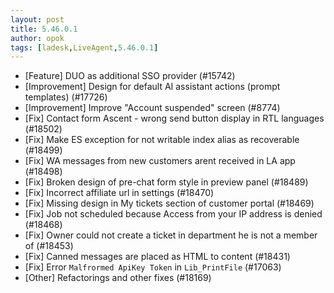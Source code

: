 ```yaml
---
layout: post
title: 5.46.0.1
author: opok
tags: [ladesk,LiveAgent,5.46.0.1]
---
```

- [Feature] DUO as additional SSO provider (#15742)
- [Improvement] Design for default AI assistant actions (prompt templates) (#17726)
- [Improvement] Improve "Account suspended" screen (#8774)
- [Fix] Contact form Ascent - wrong send button display in RTL languages (#18502)
- [Fix] Make ES exception for not writable index alias as recoverable (#18499)
- [Fix] WA messages from new customers arent received in LA app (#18498)
- [Fix] Broken design of pre-chat form style in preview panel (#18489)
- [Fix] Incorrect affiliate url in settings (#18470)
- [Fix] Missing design in My tickets section of customer portal (#18469)
- [Fix] Job not scheduled because Access from your IP address is denied (#18468)
- [Fix] Owner could not create a ticket in department he is not a member of (#18453)
- [Fix] Canned messages are placed as HTML to content (#18431)
- [Fix] Error `Malfrormed ApiKey Token` in `Lib_PrintFile` (#17063)
- [Other] Refactorings and other fixes (#18169)